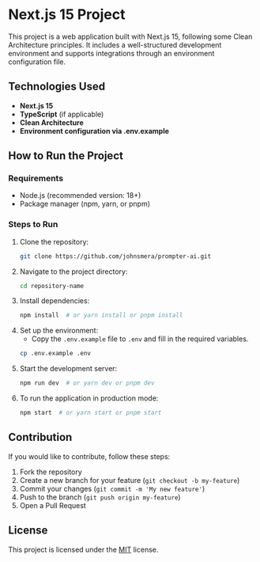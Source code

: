 # Next.js 15 Project

This project is a web application built with Next.js 15, following some Clean Architecture principles. It includes a well-structured development environment and supports integrations through an environment configuration file.

## Technologies Used

- **Next.js 15**
- **TypeScript** (if applicable)
- **Clean Architecture**
- **Environment configuration via .env.example**

## How to Run the Project

### Requirements

- Node.js (recommended version: 18+)
- Package manager (npm, yarn, or pnpm)

### Steps to Run

1. Clone the repository:
   ```sh
   git clone https://github.com/johnsmera/prompter-ai.git
   ```
2. Navigate to the project directory:
   ```sh
   cd repository-name
   ```
3. Install dependencies:
   ```sh
   npm install  # or yarn install or pnpm install
   ```
4. Set up the environment:
   - Copy the `.env.example` file to `.env` and fill in the required variables.
   ```sh
   cp .env.example .env
   ```
5. Start the development server:
   ```sh
   npm run dev  # or yarn dev or pnpm dev
   ```
6. To run the application in production mode:
   ```sh
   npm start  # or yarn start or pnpm start
   ```

## Contribution

If you would like to contribute, follow these steps:

1. Fork the repository
2. Create a new branch for your feature (`git checkout -b my-feature`)
3. Commit your changes (`git commit -m 'My new feature'`)
4. Push to the branch (`git push origin my-feature`)
5. Open a Pull Request

## License

This project is licensed under the [MIT](LICENSE) license.
